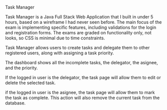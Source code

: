 Task Manager

Task Manager is a Java Full Stack Web Application that I built in under 5 hours, based on a wireframe I had never seen before.
The main focus of the exam is implementing specific features, including validations for the login and registration forms.
The exams are graded on functionality only, not looks, so CSS is minimal due to time constraints.

Task Manager allows users to create tasks and delegate them to other registered users, along with assigning a task priority.

The dashboard shows all the incomplete tasks, the delegator, the asignee, and the priority.

If the logged in user is the delegator, the task page will allow them to edit or delete the selected task.

if the logged in user is the asignee, the task page will allow them to mark the task as complete.
This action will also remove the current task from the database. 

